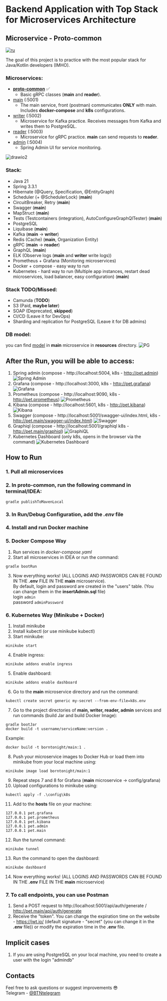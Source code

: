 # Backend Application with Top Stack for Microservices Architecture  
## Microservice - Proto-common
[![ru](https://img.shields.io/badge/lang-ru-green.svg)](https://github.com/BornToNight/proto-common/blob/main/README.ru.md)

The goal of this project is to practice with the most popular stack for Java/Kotlin developers (IMHO).

### Microservices:
- [**proto-common**](https://github.com/BornToNight/proto-common) :white_check_mark:
  - Basic gRPC classes (**main** and **reader**).
- [main](https://github.com/BornToNight/main) (:5001)
  - The main service, front (postman) communicates **ONLY** with main. Includes **docker-compose** and **k8s** configurations.
- [writer](https://github.com/BornToNight/writer) (:5002)
  - Microservice for Kafka practice. Receives messages from Kafka and writes them to PostgreSQL.
- [reader](https://github.com/BornToNight/reader) (:5003)
  - Microservice for gRPC practice. **main** can send requests to **reader**.
- [admin](https://github.com/BornToNight/admin) (:5004)
  - Spring Admin UI for service monitoring.

![drawio2](https://github.com/user-attachments/assets/cd5bb990-c4b6-4c34-8477-1e75c0c68cf5)

### Stack:
- Java 21
- Spring 3.3.1
- Hibernate (@Query, Specification, @EntityGraph)
- Scheduler (+ @SchedulerLock) (**main**)
- CircuitBreaker, Retry (**main**)
- Swagger (**main**)
- MapStruct (**main**)
- Tests (Testcontainers (integration), AutoConfigureGraphQlTester) (**main**)
- PostgreSQL
- Liquibase (**main**)
- Kafka (**main** -> **writer**)
- Redis (Cache) (**main**, Organization Entity)
- gRPC (**main** -> **reader**)
- GraphQL (**main**)
- ELK (Observe logs (**main** and **writer** write logs))
- Prometheus + Grafana (Monitoring microservices)
- Docker + compose - easy way to run
- Kubernetes - hard way to run (Multiple app instances, restart dead microservices, load balancer, easy configuration) (**main**)

### Stack TODO/Missed:
- Camunda (**TODO**)
- S3 (Paid, **maybe later**)
- SOAP (Deprecated, **skipped**)
- CI/CD (Leave it for DevOps)
- Sharding and replication for PostgreSQL (Leave it for DB admins)

### DB model:
you can find [model](https://github.com/BornToNight/main/blob/main/src/main/resources/example.dbm) in **main** microservice in **resources** directory.
![PG](https://github.com/user-attachments/assets/5fe4e4ea-ec33-448d-9849-c20952a66248)

## After the Run, you will be able to access:
1. Spring admin (compose - http://localhost:5004, k8s - http://pet.admin)
![Spring Admin](https://github.com/user-attachments/assets/76484c16-8e40-4ecb-949d-afe950ffb1b6)
2. Grafana (compose - http://localhost:3000, k8s - http://pet.grafana)
![Grafana](https://github.com/user-attachments/assets/f9244000-df7e-4d7b-b29f-710d3de314b4)
3. Prometheus (compose - http://localhost:9090, k8s - http://pet.prometheus)
![Prometheus](https://github.com/user-attachments/assets/5da375cf-1e04-4175-bd46-6fc6be8df889)
4. Kibana (compose - http://localhost:5601, k8s - http://pet.kibana)
![Kibana](https://github.com/user-attachments/assets/0a6d9fc5-4608-439a-a137-35ebe3527a5e)
5. Swagger (compose - http://localhost:5001/swagger-ui/index.html, k8s - http://pet.main/swagger-ui/index.html)
![Swagger](https://github.com/user-attachments/assets/8e8e0fcc-06e3-4aa7-8596-682e95d08707)
6. Graphiql (compose - http://localhost:5001/graphiql k8s - http://pet.main/graphiql)
![GraphiQL](https://github.com/user-attachments/assets/05f56c49-36e8-45a2-85b0-1fd0edbeb3ec)
7. Kubernetes Dashboard (only k8s, opens in the browser via the command)
![Kubernetes Dashboard](https://github.com/user-attachments/assets/201e0933-0f4b-428f-9487-59c691af6061)

## How to Run

### 1. Pull all microservices

### 2. In **proto-common**, run the following command in terminal/IDEA:

```
gradle publishToMavenLocal
```

### 3. In Run/Debug Configuration, add the *.env* file

### 4. Install and run Docker machine

### 5. **Docker Compose Way**
1. Run services in *docker-compose.yaml*
2. Start all microservices in IDEA or run the command:
```
gradle bootRun
```
3. Now everything works! (ALL LOGINS AND PASSWORDS CAN BE FOUND IN THE **.env** FILE IN THE **main** microservice). <br>
By default, login and password are created in the "users" table. (You can change them in the **insertAdmin.sql** file) <br>
login ```admin``` <br>
password ```adminPassword```

### 6. **Kubernetes Way (Minikube + Docker)**
1. Install minikube
2. Install kubectl (or use minikube kubectl)
3. Start minikube:
```
minikube start
```
4. Enable ingress:
```
minikube addons enable ingress
```
5. Enable dashboard:
```
minikube addons enable dashboard
```
6. Go to the **main** microservice directory and run the command:
```
kubectl create secret generic my-secret --from-env-file=k8s.env
```
7. Go to the project directories of **main, writer, reader, admin** services and run commands (build Jar and build Docker Image):
```
gradle bootJar
docker build -t username/serviceName:version .
```
  Example:
```
docker build -t borntonight/main:1 .
```
8. Push your microservice images to Docker Hub or load them into minikube from your local machine using:
```
minikube image load borntonight/main:1
```
9. Repeat steps 7 and 8 for Grafana (**main** microservice -> config/grafana)
10. Upload configurations to minikube using:
```
kubectl apply -f .\config\k8s
```
11. Add to the **hosts** file on your machine:
```
127.0.0.1 pet.grafana
127.0.0.1 pet.prometheus
127.0.0.1 pet.kibana
127.0.0.1 pet.admin
127.0.0.1 pet.main
```
12. Run the tunnel command:
```
minikube tunnel
```
13. Run the command to open the dashboard:
```
minikube dashboard
```
14. Now everything works! (ALL LOGINS AND PASSWORDS CAN BE FOUND IN THE **.env** FILE IN THE **main** microservice)

### 7. To call endpoints, you can use Postman
1. Send a POST request to http://localhost:5001/api/auth/generate / http://pet.main/api/auth/generate <br>
2. Receive the "token". You can change the expiration time on the website - https://jwt.io/ (default signature - "secret" (you can change it in the **.env** file)) or modify the expiration time in the **.env** file.

## Implicit cases
1. If you are using PostgreSQL on your local machine, you need to create a user with the login "admindb"

## Contacts
Feel free to ask questions or suggest improvements :sunglasses: <br>
Telegram - [@BTNtelegram](https://t.me/BTNtelegram)
